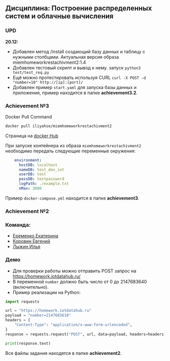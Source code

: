 ## Дисциплина: Построение распределенных систем и облачные вычисления

### UPD 

**20.12:** 
- Добавлен метод /install создающий базу данных и таблицу с нужными столбцами. Актуальная версия образа miemhomeworkrestachivment2:1.4
- Добавлен тестовый скрипт и вывод к нему. запуск `python3 test/test_req.py`
- Ещё можно протестировать используя CURL `curl -X POST -d "number=10" http://[ip]:[port]/`
- Добавлен пример `start.yaml` для запуска базы данных и приложения, пример находится  в папке **achievement3.2**.

### Achievement №3
Docker Pull Command

```bash
docker pull iliyahse/miemhomeworkrestachivment2
```

Страница на [docker Hub](https://hub.docker.com/r/iliyahse/miemhomeworkrestachivment2)

При запуске контейнера из образа `miemhomeworkrestachivment2` необходимо передать следующие переменные окружения:
```yml
    environment:
      hostDB: localhost
      nameDB: test_dev_iot
      userDB: test
      passDB: testpassword
      logPath: ./example.txt
      nMax: 3000
```
Пример `docker-compose.yml` находится в папке **achievement3**.


### Achievement №2
### Команда:
- [Еременко Екатерина](https://github.com/erkath)
- [Коровин Евгений](https://github.com/EvgeniyKorovin1)
- [Лыжин Илья](https://github.com/lyzhinIG)

### Демо

- Для проверки работы можно отправить POST запрос на https://homework.iotdatahub.ru/
- В переменной `number` должно быть число от 0 до 2147683640 (включительно).
- Пример реализации на Python:

```python
import requests

url = "https://homework.iotdatahub.ru"
payload = "number=2147683610"
headers = {
    "Content-Type": "application/x-www-form-urlencoded",
}
response = requests.request("POST", url, data=payload, headers=headers)

print(response.text)
```
Все файлы задания находятся в папке **achievement2**.
